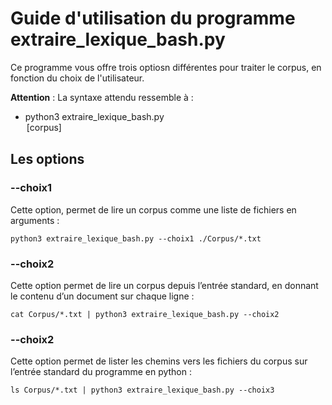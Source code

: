 # Guide d'utilisation du programme extraire_lexique_bash.py

Ce programme vous offre trois optiosn différentes pour traiter le corpus, en fonction du choix de l'utilisateur.

**Attention** : La syntaxe attendu ressemble à :
- python3 extraire_lexique_bash.py <option> [corpus]

## Les options

### --choix1

Cette option, permet de lire un corpus comme une liste de fichiers en arguments :

```
python3 extraire_lexique_bash.py --choix1 ./Corpus/*.txt
```

### --choix2

Cette option permet de lire un corpus depuis l’entrée standard, en donnant le contenu d’un document sur chaque ligne :

```
cat Corpus/*.txt | python3 extraire_lexique_bash.py --choix2
```

### --choix2

Cette option permet de lister les chemins vers les fichiers du corpus sur l’entrée standard du programme en python :

```
ls Corpus/*.txt | python3 extraire_lexique_bash.py --choix3
```

